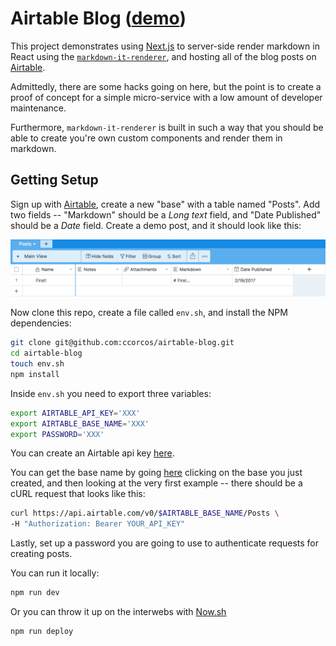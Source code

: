 # Airtable Blog ([demo](https://airtable-blog-bekxrzdiak.now.sh))

This project demonstrates using [Next.js](https://github.com/zeit/next.js) to server-side render markdown in React using the [`markdown-it-renderer`](https://github.com/ccorcos/markdown-it-renderer), and hosting all of the blog posts on [Airtable](airtable.com).

Admittedly, there are some hacks going on here, but the point is to create a proof of concept for a simple micro-service with a low amount of developer maintenance.

Furthermore, `markdown-it-renderer` is built in such a way that you should be able to create you're own custom components and render them in markdown.

## Getting Setup

Sign up with [Airtable](https://airtable.com), create a new "base" with a table named "Posts". Add two fields -- "Markdown" should be a *Long text* field, and "Date Published" should be a *Date* field. Create a demo post, and it should look like this:

![](./img/airtable-setup.png)

Now clone this repo, create a file called `env.sh`, and install the NPM dependencies:

```sh
git clone git@github.com:ccorcos/airtable-blog.git
cd airtable-blog
touch env.sh
npm install
```

Inside `env.sh` you need to export three variables:

```sh
export AIRTABLE_API_KEY='XXX'
export AIRTABLE_BASE_NAME='XXX'
export PASSWORD='XXX'
```

You can create an Airtable api key [here](https://airtable.com/account).

You can get the base name by going [here](https://airtable.com/api) clicking on the base you just created, and then looking at the very first example -- there should be a cURL request that looks like this:

```sh
curl https://api.airtable.com/v0/$AIRTABLE_BASE_NAME/Posts \
-H "Authorization: Bearer YOUR_API_KEY"
```

Lastly, set up a password you are going to use to authenticate requests for creating posts.

You can run it locally:

```js
npm run dev
```

Or you can throw it up on the interwebs with [Now.sh](https://now.sh/)

```sh
npm run deploy
```

